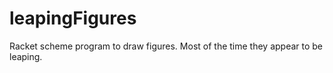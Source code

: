 # leapingFigures
Racket scheme program to draw figures.  Most of the time they appear to be leaping.
